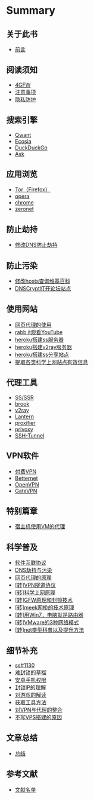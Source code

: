 # Summary

## 关于此书
* [前言](README.md)

## 阅读须知
* [4GFW](notice/4gfw.md)
* [注意事项](notice/warnning.md)
* [隐私防护](notice/nsfw.md)

## 搜索引擎
* [Qwant](search-tool/qwant.md)
* [Ecosia](search-tool/ecosia.md)
* [DuckDuckGo](search-tool/duckduckgo.md)
* [Ask](search-tool/ask.md)

## 应用浏览
* [Tor（Firefox）](browse/tor-firefox.md)
* [opera](browse/opera.md)
* [chrome](browse/chrome.md)
* [zeronet](browse/zeronet.md)

## 防止劫持
* [修改DNS防止劫持](no-dns-hijacking/dns.md)

## 防止污染
* [修改hosts查询维基百科](no-dns-spoofing/hosts.md)
* [DNSCrypt打开论坛站点](no-dns-spoofing/dnscrypt.md)

## 使用网站
* [网页代理的使用](how-used-web/web-proxy.md)
* [rabb.it观看YouTube](how-used-web/rabb.md)
* [heroku搭建ss服务器](how-used-web/herokusss.md)
* [heroku搭建v2ray服务器](how-used-web/heroku4v2.md)
* [heroku搭建ss分享站点](how-used-web/heroku-deploy.md)
* [提取各类科学上网站点有效信息](how-used-web/4sol.md)

## 代理工具
* [SS/SSR](proxy-tool/ss-ssr.md)
* [brook](proxy-tool/brook.md)
* [v2ray](proxy-tool/v2ray.md)
* [Lantern](proxy-tool/lantern.md)
* [proxifier](proxy-tool/proxifier.md)
* [privoxy](proxy-tool/privoxy.md)
* [SSH-Tunnel](proxy-tool/SSH-Tunnel.md)

## VPN软件
* [付费VPN](vpn-soft/pay-vpn.md)
* [Betternet](vpn-soft/betternet.md)
* [OpenVPN](vpn-soft/openvpn.md)
* [GateVPN](vpn-soft/gatevpn.md)

## 特别篇章
* [宿主机使用VM的代理](vmse/vm.md)

## 科学普及
* [软件互联协议](abc/connection.md)
* [DNS劫持与污染](abc/4dns.md)
* [网页代理的原理](abc/web-proxy-x.md)
* [[转]VPN隧道协议](abc/4vpn.md)
* [[转]科学上网原理](abc/1190000011485579.md)
* [[转]GFW原理和封锁技术](abc/gfw.md)
* [[转]meek网桥的技术原理](abc/meek.md)
* [[转]用Win7，电脑就是路由器](abc/win7-wifi.md)
* [[转]VMware的3种网络模式](abc/3vm.md)
* [[转]net类型科普以及提升方法](abc/4nat.md)

## 细节补充
* [ss#1130](append/ss1130.md)
* [难封锁的草榴](append/caoliu.md)
* [安卓手机权限](append/android.md)
* [封锁IP的理解](append/block-ip.md)
* [对游戏的解读](append/game.md)
* [获取工具方法](append/get-method.md)
* [对VPN与代理的整合](append/vpn-proxy.md)
* [不写VPS搭建的原因](append/none-vps.md)

## 文章总结
* [总结](summarize.md)

## 参考文献
* [文献名单](reference/literature.md)

